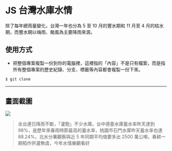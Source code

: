# JS 台灣水庫水情

除了每年總雨量變化，台灣一年也分為 5 至 10 月的豐水期和 11 月至 4 月的枯水期，而豐水期以梅雨、颱風為主要降雨來源。

## 使用方式
- 把整個專案複製一份到你的電腦裡，這裡指的「內容」不是只有檔案，而是指所有整個專案的歷史紀錄、分支、標籤等內容都會複製一份下來。
```sh
$ git clone
```

----

## 畫面截圖
![](https://i.imgur.com/Npcjnf7.png)
> 全台連日降雨不斷，「灌飽」不少水庫。台中德基水庫蓄水率昨天達到 98%，是歷年來春雨時節最高的蓄水率，桃園市石門水庫昨天蓄水率也達 88.24%，北水分署觀察與近 5 年同期平均值要多出 2500 萬公噸，春耕一期稻作供灌無虞，今年水情樂觀看好
